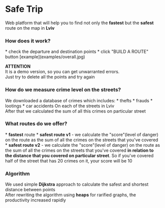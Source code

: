 <h1>Safe Trip</h1>

Web platform that will help you to find not only the <b>fastest</b> but the <b>safest</b> route on the map in <b>Lviv</b><br />

<h3>How does it <b>work</b>?</h3>
* check the departure and destination points
* click "BUILD A ROUTE" button [example](examples/overall.jpg)

<b>ATTENTION</b><br />
It is a demo version, so you can get unwarranted errors. <br />
Just try to delete all the points and try again <br />

<h3>How do we <b>measure crime level</b> on the streets?<br /></h3>
We downloaded a database of crimes which includes:
* thefts
* frauds
* lootings
* car accidents
On each of the streets in Lviv<br />
After that we calculated the sum of all this crimes on particular street<br /> 

<h3>What routes do we offer?</h3>
* <b>fastest</b> route
* <b>safest route v1</b> - we calculate the "score"(level of danger) on the route
as the sum of all the crimes on the streets that you've covered
* <b>safest route v2</b> - we calculate the "score"(level of danger) on the route
as the sum of all the crimes on the streets that you've covered <b>in relation to the distance that you covered on particular street</b>.
So if you've covered half of the street that has 20 crimes on it, your score will be 10

<br />

<h3>Algorithm</h3>
We used simple <b>Dijkstra</b> approach to calculate the safest and shortest distance between points<br />
After rewriting the algorithm using <b>heaps</b> for rarified graphs, the productivity increased rapidly
